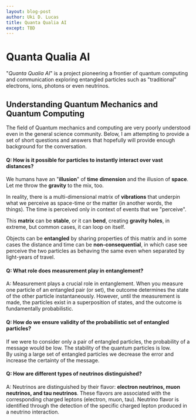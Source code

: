 ```yaml
---
layout: blog-post
author: Uki D. Lucas
title: Quanta Qualia AI
except: TBD
---
```


# Quanta Qualia AI

"*Quanta Qualia AI*" is a project pioneering a frontier of quantum computing and communication exploring entangled particles such as "traditional" electrons, ions, photons or even neutrinos. 

## Understanding Quantum Mechanics and Quantum Computing 

The field of Quantum mechanics and computing are very poorly understood even in the general science community. Below, I am attempting to provide a set of short questions and answers that hopefully will provide enough background for the conversation.

#### Q: How is it possible for particles to instantly interact over vast distances?

We humans have an "**illusion**" of **time** **dimension** and the illusion of **space**. Let me throw the **gravity** to the mix, too.

In reality, there is a multi-dimensional matrix of **vibrations** that underpin what we perceive as space-time or the matter (in another words, the things). 
The time is perceived only in context of events that we "perceive".

This **matrix** can be **stable**, or it can **bend**, creating **gravity holes**, in extreme, but common cases, it can loop on itself. 

Objects can be **entangled** by sharing properties of this matrix and in some cases the distance and time can be **non-consequential**, in which case see perceive the two particles as behaving the same even when separated by light-years of travel.

#### Q: What role does measurement play in entanglement?

A: Measurement plays a crucial role in entanglement. When you measure one particle of an entangled pair (or set), the outcome determines the state of the other particle instantaneously. However, until the measurement is made, the particles exist in a superposition of states, and the outcome is fundamentally probabilistic.

#### Q: How do we ensure validity of the probabilistic set of entangled particles?

If we were to consider only a pair of entangled particles, the probability of a message would be low. The stability of the quantum particles is low.  
By using a large set of entangled particles we decrease the error and increase the certainty of the message. 

#### Q: How are different types of neutrinos distinguished?

A: Neutrinos are distinguished by their flavor: **electron neutrinos, muon neutrinos, and tau neutrinos**. These flavors are associated with the corresponding charged leptons (electron, muon, tau). Neutrino flavor is identified through the detection of the specific charged lepton produced in a neutrino interaction.


